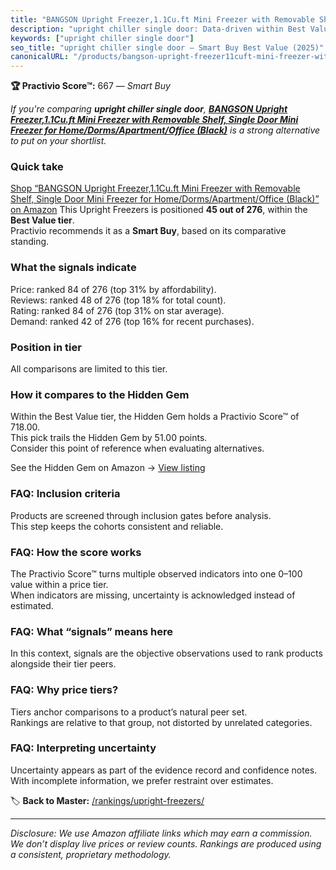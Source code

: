 ```yaml
---
title: "BANGSON Upright Freezer,1.1Cu.ft Mini Freezer with Removable Shelf, Single Door Mini Freezer for Home/Dorms/Apartment/Office (Black)"
description: "upright chiller single door: Data-driven within Best Value ranking using the Practivio Score™. Positioned by quality, value, demand, findability, momentum."
keywords: ["upright chiller single door"]
seo_title: "upright chiller single door — Smart Buy Best Value (2025)"
canonicalURL: "/products/bangson-upright-freezer11cuft-mini-freezer-with-removable-shelf-single-door-mini-freezer-for-homedormsapartmentoffice-black-B0CB3VT5LM/"
---
```


**🏆 Practivio Score™:** 667 — _Smart Buy_


*If you're comparing **upright chiller single door**, **[BANGSON Upright Freezer,1.1Cu.ft Mini Freezer with Removable Shelf, Single Door Mini Freezer for Home/Dorms/Apartment/Office (Black)](https://www.amazon.com/dp/B0CB3VT5LM?tag=practivio-20)** is a strong alternative to put on your shortlist.*
### Quick take
[Shop “BANGSON Upright Freezer,1.1Cu.ft Mini Freezer with Removable Shelf, Single Door Mini Freezer for Home/Dorms/Apartment/Office (Black)” on Amazon](https://www.amazon.com/dp/B0CB3VT5LM?tag=practivio-20)
This Upright Freezers is positioned **45 out of 276**, within the **Best Value tier**.  
Practivio recommends it as a **Smart Buy**, based on its comparative standing.

### What the signals indicate
Price: ranked 84 of 276 (top 31% by affordability).  
Reviews: ranked 48 of 276 (top 18% for total count).  
Rating: ranked 84 of 276 (top 31% on star average).  
Demand: ranked 42 of 276 (top 16% for recent purchases).

### Position in tier
All comparisons are limited to this tier.

### How it compares to the Hidden Gem
Within the Best Value tier, the Hidden Gem holds a Practivio Score™ of 718.00.  
This pick trails the Hidden Gem by 51.00 points.  
Consider this point of reference when evaluating alternatives.  

See the Hidden Gem on Amazon → [View listing](https://www.amazon.com/dp/B00IR8H55A?tag=practivio-20)

### FAQ: Inclusion criteria
Products are screened through inclusion gates before analysis.  
This step keeps the cohorts consistent and reliable.

### FAQ: How the score works
The Practivio Score™ turns multiple observed indicators into one 0–100 value within a price tier.  
When indicators are missing, uncertainty is acknowledged instead of estimated.

### FAQ: What “signals” means here
In this context, signals are the objective observations used to rank products alongside their tier peers.

### FAQ: Why price tiers?
Tiers anchor comparisons to a product’s natural peer set.  
Rankings are relative to that group, not distorted by unrelated categories.

### FAQ: Interpreting uncertainty
Uncertainty appears as part of the evidence record and confidence notes.  
With incomplete information, we prefer restraint over estimates.


🏷️ **Back to Master:** [/rankings/upright-freezers/](/rankings/upright-freezers/)

---
_Disclosure: We use Amazon affiliate links which may earn a commission. We don’t display live prices or review counts. Rankings are produced using a consistent, proprietary methodology._

